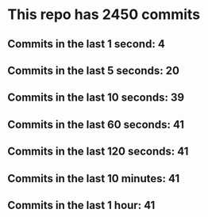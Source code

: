 # This repo has 2450 commits

## Commits in the last 1 second: 4
## Commits in the last 5 seconds: 20
## Commits in the last 10 seconds: 39
## Commits in the last 60 seconds: 41
## Commits in the last 120 seconds: 41
## Commits in the last 10 minutes: 41
## Commits in the last 1 hour: 41
